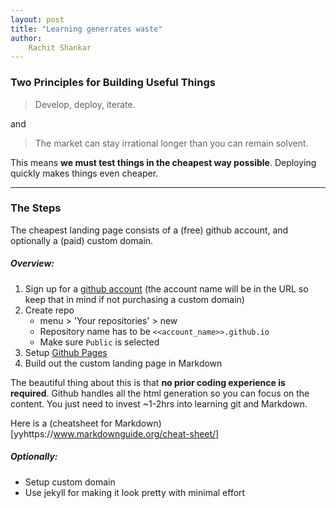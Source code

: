 ```yaml
---
layout: post
title: "Learning generrates waste"
author: 
    Rachit Shankar
---
```


### Two Principles for Building Useful Things
> Develop, deploy, iterate. 

and 

> The market can stay irrational longer than you can remain solvent. 


This means **we must test things in the cheapest way possible**. Deploying quickly makes things even cheaper. 

---

### The Steps

The cheapest landing page consists of a (free) github account, and optionally a (paid) custom domain.

##### Overview: 

1. Sign up for a [github account](https://github.com/signup/) (the account name will be in the URL so keep that in mind if not purchasing a custom domain)
2. Create repo 
    - menu > 'Your repositories' > new
    - Repository name has to be `<<account_name>>.github.io`
    - Make sure `Public` is selected 
3. Setup [Github Pages](https://docs.github.com/en/pages/getting-started-with-github-pages/creating-a-github-pages-site#creating-your-site) 
4. Build out the custom landing page in Markdown 

The beautiful thing about this is that **no prior coding experience is required**. Github handles all the html generation so you can focus on the content. You just need to invest ~1-2hrs into learning git and Markdown. 

Here is a (cheatsheet for Markdown)[yyhttps://www.markdownguide.org/cheat-sheet/]

##### Optionally:

- Setup custom domain 
- Use jekyll for making it look pretty with minimal effort 